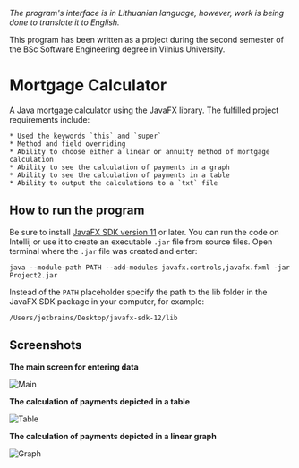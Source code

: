 *The program's interface is in Lithuanian language, however, work is being done to translate it to English.*

This program has been written as a project during the second semester of the BSc Software Engineering degree in Vilnius University.

# Mortgage Calculator

A Java mortgage calculator using the JavaFX library. The fulfilled project requirements include:

	* Used the keywords `this` and `super`
	* Method and field overriding
	* Ability to choose either a linear or annuity method of mortgage calculation
	* Ability to see the calculation of payments in a graph
	* Ability to see the calculation of payments in a table
	* Ability to output the calculations to a `txt` file

## How to run the program

Be sure to install [JavaFX SDK version 11](https://gluonhq.com/products/javafx/) or later. You can run the code on Intellij or use it to create an executable `.jar` file from source files.
Open terminal where the `.jar` file was created and enter:

	java --module-path PATH --add-modules javafx.controls,javafx.fxml -jar Project2.jar
	
Instead of the `PATH` placeholder specify the path to the lib folder in the JavaFX SDK package in your computer, for example:

	/Users/jetbrains/Desktop/javafx-sdk-12/lib


## Screenshots

**The main screen for entering data**

![Main](https://user-images.githubusercontent.com/73688133/113473505-8ac0b600-9472-11eb-9bd4-01e5707a892c.png)


**The calculation of payments depicted in a table**

![Table](https://user-images.githubusercontent.com/73688133/113473463-4d5c2880-9472-11eb-973e-f3116f4c1630.png)


**The calculation of payments depicted in a linear graph**

![Graph](https://user-images.githubusercontent.com/73688133/113473465-4e8d5580-9472-11eb-91e8-e919a1833527.png)
